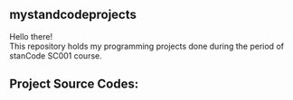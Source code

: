 ## mystandcodeprojects
Hello there!\
This repository holds my programming projects done during the period of stanCode SC001 course.

## Project Source Codes:
